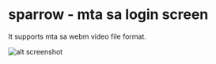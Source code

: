 # sparrow - mta sa login screen
It supports mta sa webm video file format.

![alt screenshot](https://github.com/ala-zul/sparrow-login-screen/blob/main/Screenshot/loginscreen.jpg?raw=true)
